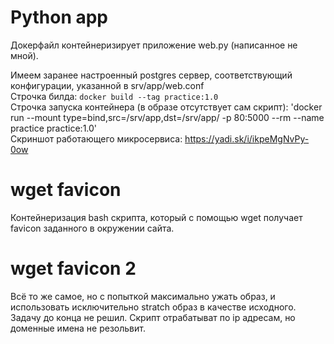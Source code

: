 # Python app

Докерфайл контейнеризирует приложение web.py (написанное не мной). 

Имеем заранее настроенный postgres сервер, соответствующий конфигурации, указанной в srv/app/web.conf <br />
Строчка билда: `docker build --tag practice:1.0` <br />
Строчка запуска контейнера (в образе отсутствует сам скрипт): 'docker run --mount type=bind,src=/srv/app,dst=/srv/app/ -p 80:5000 --rm --name practice practice:1.0' <br />
Скриншот работающего микросервиса: https://yadi.sk/i/ikpeMgNvPy-0ow

# wget favicon

Контейнеризация bash скрипта, который с помощью wget получает favicon заданного в окружении сайта.

# wget favicon 2

Всё то же самое, но с попыткой максимально ужать образ, и использовать исключительно stratch образ в качестве исходного. <br />
Задачу до конца не решил. Скрипт отрабатыват по ip адресам, но доменные имена не резольвит.

